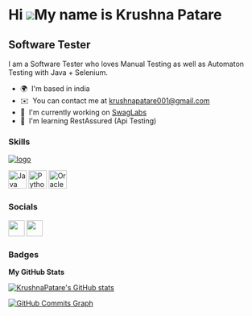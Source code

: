 Hi ![](https://user-images.githubusercontent.com/18350557/176309783-0785949b-9127-417c-8b55-ab5a4333674e.gif)My name is Krushna Patare
======================================================================================================================================

Software Tester
---------------

I am a Software Tester who loves Manual Testing as well as Automaton Testing with Java + Selenium.

* 🌍  I'm based in india
* ✉️  You can contact me at [krushnapatare001@gmail.com](mailto:krushnapatare001@gmail.com)
* 🚀  I'm currently working on [SwagLabs](http://www.saucedemo.com/)
* 🧠  I'm learning RestAssured (Api Testing)

### Skills

[![logo](./assets/logo.png)](https://www.google.com/url?sa=i&url=https%3A%2F%2Fuxwing.com%2Fpostman-icon%2F&psig=AOvVaw1oUKoH3UB_mVF1PZT__jcv&ust=1678540371016000&source=images&cd=vfe&ved=0CA0QjRxqFwoTCPj087S40f0CFQAAAAAdAAAAABAD)
<p align="left">
  
<a href="https://www.oracle.com/java/" target="_blank" rel="noreferrer"><img src="https://raw.githubusercontent.com/danielcranney/readme-generator/main/public/icons/skills/java-colored.svg" width="36" height="36" alt="Java" /></a>
<a href="https://www.python.org/" target="_blank" rel="noreferrer"><img src="https://raw.githubusercontent.com/danielcranney/readme-generator/main/public/icons/skills/python-colored.svg" width="36" height="36" alt="Python" /></a>
<a href="https://www.oracle.com/uk/index.html" target="_blank" rel="noreferrer"><img src="https://raw.githubusercontent.com/danielcranney/readme-generator/main/public/icons/skills/oracle-colored.svg" width="36" height="36" alt="Oracle" /></a>
</p>


### Socials

<p align="left"> <a href="https://www.github.com/KrushnaPatare" target="_blank" rel="noreferrer"><img src="https://raw.githubusercontent.com/danielcranney/readme-generator/main/public/icons/socials/github.svg" width="32" height="32" /></a> <a href="https://www.linkedin.com/in/krushna-patare-205414262" target="_blank" rel="noreferrer"><img src="https://raw.githubusercontent.com/danielcranney/readme-generator/main/public/icons/socials/linkedin.svg" width="32" height="32" /></a></p>

### Badges

<b>My GitHub Stats</b>

<a href="http://www.github.com/KrushnaPatare"><img src="https://github-readme-stats.vercel.app/api?username=KrushnaPatare&show_icons=true&hide=&count_private=true&title_color=0891b2&text_color=ffffff&icon_color=0891b2&bg_color=1c1917&hide_border=true&show_icons=true" alt="KrushnaPatare's GitHub stats" /></a>

<a href="http://www.github.com/KrushnaPatare"><img src="https://github-readme-activity-graph.cyclic.app/graph?username=KrushnaPatare&bg_color=1c1917&color=ffffff&line=0891b2&point=ffffff&area_color=1c1917&area=true&hide_border=true&custom_title=GitHub%20Commits%20Graph" alt="GitHub Commits Graph" /></a>
